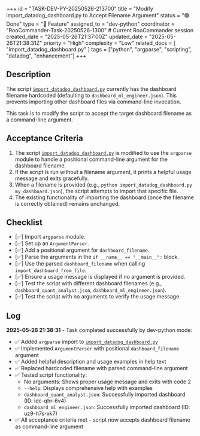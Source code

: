 +++
id = "TASK-DEV-PY-20250526-213700"
title = "Modify import_datadog_dashboard.py to Accept Filename Argument"
status = "🟢 Done"
type = "🌟 Feature"
assigned_to = "dev-python"
coordinator = "RooCommander-Task-20250526-1300" # Current RooCommander session
created_date = "2025-05-26T21:37:00Z"
updated_date = "2025-05-26T21:38:31Z"
priority = "High"
complexity = "Low"
related_docs = [
    "import_datadog_dashboard.py"
]
tags = ["python", "argparse", "scripting", "datadog", "enhancement"]
+++

## Description

The script [`import_datadog_dashboard.py`](import_datadog_dashboard.py) currently has the dashboard filename hardcoded (defaulting to `dashboard_ml_engineer.json`). This prevents importing other dashboard files via command-line invocation.

This task is to modify the script to accept the target dashboard filename as a command-line argument.

## Acceptance Criteria

1.  The script [`import_datadog_dashboard.py`](import_datadog_dashboard.py) is modified to use the `argparse` module to handle a positional command-line argument for the dashboard filename.
2.  If the script is run without a filename argument, it prints a helpful usage message and exits gracefully.
3.  When a filename is provided (e.g., `python import_datadog_dashboard.py my_dashboard.json`), the script attempts to import that specific file.
4.  The existing functionality of importing the dashboard (once the filename is correctly obtained) remains unchanged.

## Checklist

- [✅] Import `argparse` module.
- [✅] Set up an `ArgumentParser`.
- [✅] Add a positional argument for `dashboard_filename`.
- [✅] Parse the arguments in the `if __name__ == "__main__":` block.
- [✅] Use the parsed `dashboard_filename` when calling `import_dashboard_from_file`.
- [✅] Ensure a usage message is displayed if no argument is provided.
- [✅] Test the script with different dashboard filenames (e.g., `dashboard_quant_analyst.json`, `dashboard_ml_engineer.json`).
- [✅] Test the script with no arguments to verify the usage message.

## Log

**2025-05-26 21:38:31** - Task completed successfully by dev-python mode:
- ✅ Added `argparse` import to [`import_datadog_dashboard.py`](import_datadog_dashboard.py)
- ✅ Implemented `ArgumentParser` with positional `dashboard_filename` argument
- ✅ Added helpful description and usage examples in help text
- ✅ Replaced hardcoded filename with parsed command-line argument
- ✅ Tested script functionality:
  - No arguments: Shows proper usage message and exits with code 2
  - `--help`: Displays comprehensive help with examples
  - `dashboard_quant_analyst.json`: Successfully imported dashboard (ID: idc-qhr-6v4)
  - `dashboard_ml_engineer.json`: Successfully imported dashboard (ID: uz9-h7s-xk7)
- ✅ All acceptance criteria met - script now accepts dashboard filename as command-line argument